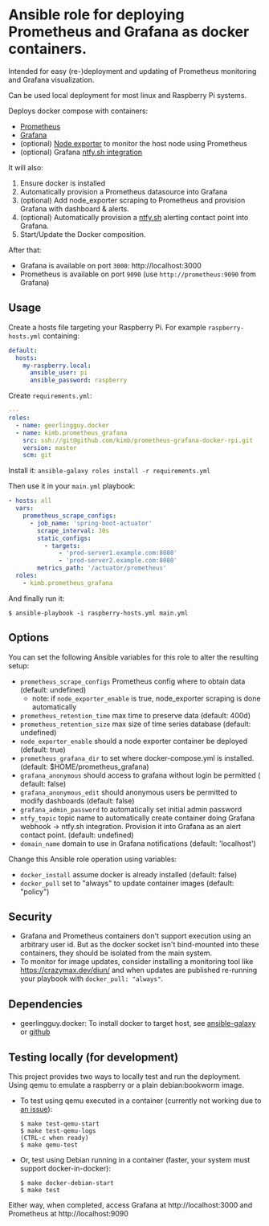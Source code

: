 # Ansible role for deploying Prometheus and Grafana as docker containers.

Intended for easy (re-)deployment and updating of Prometheus monitoring and
Grafana visualization.

Can be used local deployment for most linux and Raspberry Pi systems.

Deploys docker compose with containers:

* [Prometheus](https://hub.docker.com/r/prom/prometheus/)
* [Grafana](https://hub.docker.com/r/grafana/grafana-oss)
* (optional) [Node exporter](https://github.com/prometheus/node_exporter) to
  monitor the host node using Prometheus
* (optional)
  Grafana [ntfy.sh integration](https://github.com/academo/grafana-alerting-ntfy-webhook-integration)

It will also:

1. Ensure docker is installed
2. Automatically provision a Prometheus datasource into Grafana
3. (optional) Add node_exporter scraping to Prometheus and provision Grafana
   with dashboard & alerts.
4. (optional) Automatically provision a [ntfy.sh](https://ntfy.sh/) alerting
   contact point into Grafana.
5. Start/Update the Docker composition.

After that:

* Grafana is available on port `3000`: http://localhost:3000
* Prometheus is available on port `9090` (use `http://prometheus:9090` from
  Grafana)

## Usage

Create a hosts file targeting your Raspberry Pi. For example
`raspberry-hosts.yml` containing:

```yaml
default:
  hosts:
    my-raspberry.local:
      ansible_user: pi
      ansible_password: raspberry
```

Create `requirements.yml`:

```yaml
---
roles:
  - name: geerlingguy.docker
  - name: kimb.prometheus_grafana
    src: ssh://git@github.com/kimb/prometheus-grafana-docker-rpi.git
    version: master
    scm: git
```

Install it: `ansible-galaxy roles install -r requirements.yml`

Then use it in your `main.yml` playbook:

```yaml
- hosts: all
  vars:
    prometheus_scrape_configs:
      - job_name: 'spring-boot-actuator'
        scrape_interval: 30s
        static_configs:
          - targets:
              - 'prod-server1.example.com:8080'
              - 'prod-server2.example.com:8080'
        metrics_path: '/actuator/prometheus'
  roles:
    - kimb.prometheus_grafana
```

And finally run it:

```shell
$ ansible-playbook -i raspberry-hosts.yml main.yml
```

## Options

You can set the following Ansible variables for this role to alter the resulting
setup:

* `prometheus_scrape_configs` Prometheus config where to obtain data (default:
  undefined)
  * note: if `node_exporter_enable` is true, node_exporter scraping is done
    automatically
* `prometheus_retention_time` max time to preserve data (default: 400d)
* `prometheus_retention_size` max size of time series database (default:
  undefined)
* `node_exporter_enable` should a node exporter container be deployed (default:
  true)
* `prometheus_grafana_dir` to set where docker-compose.yml is installed.
  (default: $HOME/prometheus_grafana)
* `grafana_anonymous` should access to grafana without login be permitted (
  default: false)
* `grafana_anonymous_edit` should anonymous users be permitted to modify
  dashboards (default: false)
* `grafana_admin_password` to automatically set initial admin password
* `ntfy_topic` topic name to automatically create container doing Grafana
  webhook -> ntfy.sh integration. Provision it into Grafana as an alert
  contact point. (default: undefined)
* `domain_name` domain to use in Grafana notifications (default: 'localhost')

Change this Ansible role operation using variables:

* `docker_install` assume docker is already installed (default: false)
* `docker_pull` set to "always" to update container images (default: "policy")

## Security

* Grafana and Prometheus containers don't support execution using an arbitrary
  user id. But as the docker socket isn't bind-mounted into these containers,
  they should be isolated from the main system.
* To monitor for image updates, consider installing a monitoring tool
  like https://crazymax.dev/diun/ and when updates are published re-running your
  playbook with `docker_pull: "always"`.

## Dependencies

* geerlingguy.docker: To install docker to target host,
  see [ansible-galaxy](https://galaxy.ansible.com/ui/standalone/roles/geerlingguy/docker/)
  or [github](https://github.com/geerlingguy/ansible-role-docker)

## Testing locally (for development)

This project provides two ways to locally test and run the deployment.
Using qemu to emulate a raspberry or a plain debian:bookworm image.

* To test using qemu executed in a container (currently not working due
  to [an issue](https://github.com/carlosperate/docker-qemu-rpi-os/issues/6)):

  ```shell
  $ make test-qemu-start
  $ make test-qemu-logs
  (CTRL-c when ready)
  $ make qemu-test
  ```

* Or, test using Debian running in a container (faster, your system must
  support docker-in-docker):

  ```shell
  $ make docker-debian-start
  $ make test
  ```

Either way, when completed, access Grafana at http://localhost:3000 and
Prometheus at http://localhost:9090
